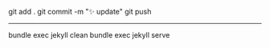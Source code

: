 git add .
git commit -m "✨ update"
git push

---

bundle exec jekyll clean
bundle exec jekyll serve
